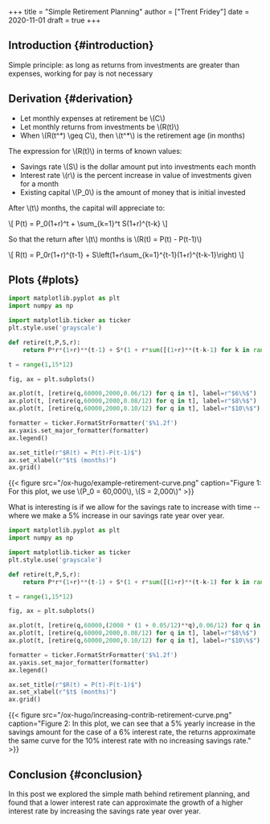+++
title = "Simple Retirement Planning"
author = ["Trent Fridey"]
date = 2020-11-01
draft = true
+++

## Introduction {#introduction}

Simple principle: as long as returns from investments are greater than expenses, working for pay is not necessary


## Derivation {#derivation}

-   Let monthly expenses at retirement be \\(C\\)
-   Let monthly returns from investments be \\(R(t)\\)
-   When \\(R(t^\*) \geq C\\), then \\(t^\*\\) is the retirement age (in months)

The expression for \\(R(t)\\) in terms of known values:

-   Savings rate \\(S\\) is the dollar amount put into investments each month
-   Interest rate \\(r\\) is the percent increase in value of investments given for a month
-   Existing capital \\(P\_0\\) is the amount of money that is initial invested

After \\(t\\) months, the capital will appreciate to:

\\[
  P(t) = P\_0(1+r)^t + \sum\_{k=1}^t S(1+r)^{t-k}
  \\]

So that the return after \\(t\\) months is \\(R(t) = P(t) - P(t-1)\\)

\\[
  R(t)
  = P\_0r(1+r)^{t-1} + S\left(1+r\sum\_{k=1}^{t-1}(1+r)^{t-k-1}\right)
  \\]


## Plots {#plots}

```python
import matplotlib.pyplot as plt
import numpy as np

import matplotlib.ticker as ticker
plt.style.use('grayscale')

def retire(t,P,S,r):
    return P*r*(1+r)**(t-1) + S*(1 + r*sum([(1+r)**(t-k-1) for k in range(1,t)]))

t = range(1,15*12)

fig, ax = plt.subplots()

ax.plot(t, [retire(q,60000,2000,0.06/12) for q in t], label=r"$6\%$")
ax.plot(t, [retire(q,60000,2000,0.08/12) for q in t], label=r"$8\%$")
ax.plot(t, [retire(q,60000,2000,0.10/12) for q in t], label=r"$10\%$")

formatter = ticker.FormatStrFormatter('$%1.2f')
ax.yaxis.set_major_formatter(formatter)
ax.legend()

ax.set_title(r"$R(t) = P(t)-P(t-1)$")
ax.set_xlabel(r"$t$ (months)")
ax.grid()

```

{{< figure src="/ox-hugo/example-retirement-curve.png" caption="Figure 1: For this plot, we use  \\(P\_0 = 60,000\\), \\(S = 2,000\\)" >}}

What is interesting is if we allow for the savings rate to increase with time -- where we make a 5% increase in our savings rate year over year.

```python
import matplotlib.pyplot as plt
import numpy as np

import matplotlib.ticker as ticker
plt.style.use('grayscale')

def retire(t,P,S,r):
    return P*r*(1+r)**(t-1) + S*(1 + r*sum([(1+r)**(t-k-1) for k in range(1,t)]))

t = range(1,15*12)

fig, ax = plt.subplots()

ax.plot(t, [retire(q,60000,(2000 * (1 + 0.05/12)**q),0.06/12) for q in t], label=r"$6\%$ + 5% yearly increase")
ax.plot(t, [retire(q,60000,2000,0.08/12) for q in t], label=r"$8\%$")
ax.plot(t, [retire(q,60000,2000,0.10/12) for q in t], label=r"$10\%$")

formatter = ticker.FormatStrFormatter('$%1.2f')
ax.yaxis.set_major_formatter(formatter)
ax.legend()

ax.set_title(r"$R(t) = P(t)-P(t-1)$")
ax.set_xlabel(r"$t$ (months)")
ax.grid()

```

{{< figure src="/ox-hugo/increasing-contrib-retirement-curve.png" caption="Figure 2: In this plot, we can see that a 5% yearly increase in the savings amount for the case of a 6% interest rate, the returns approximate the same curve for the 10% interest rate with no increasing savings rate." >}}


## Conclusion {#conclusion}

In this post we explored the simple math behind retirement planning, and found that a lower interest rate can approximate the growth of a higher interest rate by increasing the savings rate year over year.
